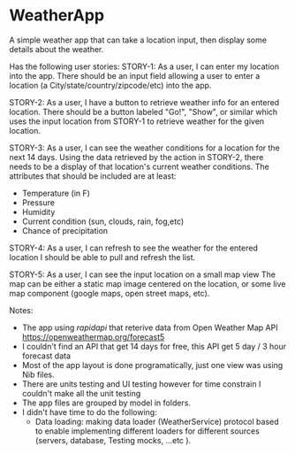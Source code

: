 # WeatherApp

A simple weather app that can take a location input, then display some details about the weather. 

Has the following user stories:
STORY-1: As a user, I can enter my location into the app. There should be an input field allowing a user to enter a location (a City/state/country/zipcode/etc) into the app.

STORY-2: As a user, I have a button to retrieve weather info for an entered location. There should be a button labeled "Go!", "Show", or similar which uses the input location from STORY-1 to retrieve weather for the given location. 

STORY-3: As a user, I can see the weather conditions for a location for the next 14 days. Using the data retrieved by the action in STORY-2, there needs to be a display of that location's current weather conditions. The attributes that should be included are at least:
* Temperature (in F)
* Pressure
* Humidity
* Current condition (sun, clouds, rain, fog,etc)
* Chance of precipitation

STORY-4: As a user, I can refresh to see the weather for the entered location I should be able to pull and refresh the list.

STORY-5: As a user, I can see the input location on a small map view The map can be either a static map image centered on the location, or some live map component (google maps, open street maps, etc).

Notes:
- The app using *rapidapi* that reterive data from Open Weather Map API https://openweathermap.org/forecast5
- I couldn't find an API that get 14 days for free, this API get 5 day / 3 hour forecast data
- Most of the app layout is done programatically, just one view was using Nib files.
- There are units testing and UI testing however for time constrain I couldn't make all the unit testing
- The app files are grouped by model in folders.
- I didn't have time to do the following:
    * Data loading: making data loader (WeatherService) protocol based  to enable implementing different loaders for different sources (servers, database, Testing mocks, …etc ).
